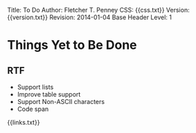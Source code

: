 Title:	To Do
Author:	Fletcher T. Penney
CSS:	{{css.txt}}
Version:	{{version.txt}}
Revision:	2014-01-04
Base Header Level:	1

# Things Yet to Be Done #

## RTF ##

* Support lists
* Improve table support
* Support Non-ASCII characters
* Code span

{{links.txt}}
